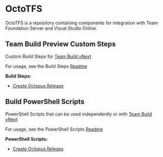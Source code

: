 OctoTFS
=======

OctoTFS is a repository containing components for integration with Team Foundation Server and Visual Studio Online.

Team Build Preview Custom Steps
-------------------------------

Custom Build Steps for [Team Build vNext](http://vsalmdocs.azurewebsites.net/library/vs/alm/build/overview)

For usage, see the Build Steps [Readme](source/CustomBuildSteps)

**Build Steps:**
* [Create Octopus Release](source/CustomBuildSteps/CreateOctopusRelease)

Build PowerShell Scripts
------------------------

PowerShell Scripts that can be used independently or with [Team Build vNext](http://vsalmdocs.azurewebsites.net/library/vs/alm/build/overview)

For usage, see the PowerShell Scripts [Readme](source/BuildPowershellScripts)

**PowerShell Scripts:**
* [Create Octopus Release](source/BuildPowershellScripts/CreateOctopusRelease.ps1)